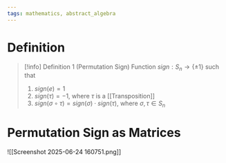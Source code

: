 ```yaml
---
tags: mathematics, abstract_algebra
---
```


# Definition

> [!info] Definition 1 (Permutation Sign)
> Function $sign: S_n \rightarrow \{\pm 1\}$ such that
> 1) $sign(e) = 1$
> 2) $sign(\tau) = -1$, where $\tau$ is a [[Transposition]]
> 3) $sign(\sigma \circ \tau) = sign(\sigma) \cdot sign(\tau)$, where $\sigma, \tau \in S_n$

# Permutation Sign as Matrices

![[Screenshot 2025-06-24 160751.png]]